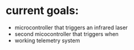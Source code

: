 # current goals:
- microcontroller that triggers an infrared laser
- second micocontroller that triggers when
- working telemetry system
